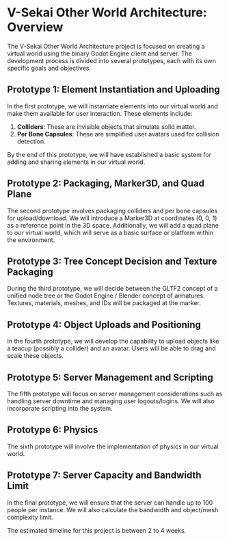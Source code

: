 # V-Sekai Other World Architecture: Overview

The V-Sekai Other World Architecture project is focused on creating a virtual world using the binary Godot Engine client and server. The development process is divided into several prototypes, each with its own specific goals and objectives.

## Prototype 1: Element Instantiation and Uploading

In the first prototype, we will instantiate elements into our virtual world and make them available for user interaction. These elements include:

1. **Colliders**: These are invisible objects that simulate solid matter.
2. **Per Bone Capsules**: These are simplified user avatars used for collision detection.

By the end of this prototype, we will have established a basic system for adding and sharing elements in our virtual world.

## Prototype 2: Packaging, Marker3D, and Quad Plane

The second prototype involves packaging colliders and per bone capsules for upload/download. We will introduce a Marker3D at coordinates (0, 0, 1) as a reference point in the 3D space. Additionally, we will add a quad plane to our virtual world, which will serve as a basic surface or platform within the environment.

## Prototype 3: Tree Concept Decision and Texture Packaging

During the third prototype, we will decide between the GLTF2 concept of a unified node tree or the Godot Engine / Blender concept of armatures. Textures, materials, meshes, and IDs will be packaged at the marker.

## Prototype 4: Object Uploads and Positioning

In the fourth prototype, we will develop the capability to upload objects like a teacup (possibly a collider) and an avatar. Users will be able to drag and scale these objects.

## Prototype 5: Server Management and Scripting

The fifth prototype will focus on server management considerations such as handling server downtime and managing user logouts/logins. We will also incorporate scripting into the system.

## Prototype 6: Physics

The sixth prototype will involve the implementation of physics in our virtual world.

## Prototype 7: Server Capacity and Bandwidth Limit

In the final prototype, we will ensure that the server can handle up to 100 people per instance. We will also calculate the bandwidth and object/mesh complexity limit.

The estimated timeline for this project is between 2 to 4 weeks.
